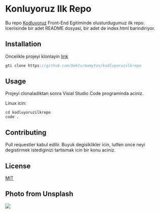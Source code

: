 # Konluyoruz Ilk Repo

Bu repo [Kodluyoruz](http://www.kodluyoruz.org) Front-End Egitiminde olusturdugumuz ilk repo. Iceriisinde bir adet README dosyasi, bir adet de index.html barindiriyor. 

## Installation

Oncelikle projeyi klonlayin [link](https://github.com/bekturmamytov/kodluyoruzilkrepo)
```swift
gti clone https://github.com/bekturmamytov/kodluyoruzilkrepo
```

## Usage

Projeyi clonaladiktan sonra Visial Studio Code programinda aciniz.

Linux icin:

```
cd kodluyoruzilkrepo
code .
```

## Contributing

Pull requestler kabul edilir. Buyuk degisiklikler icin, lutfen once neyi degistirmek istediginizi tartismak icin bir konu aciniz.

## License

[MIT](http://mit.edu)

## Photo from Unsplash

![](https://unsplash.com/photos/UD31IGP9ums)
